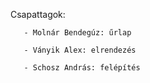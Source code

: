 Csapattagok:
       
       - Molnár Bendegúz: űrlap
       
       - Ványik Alex: elrendezés
        
       - Schosz András: felépítés   

 